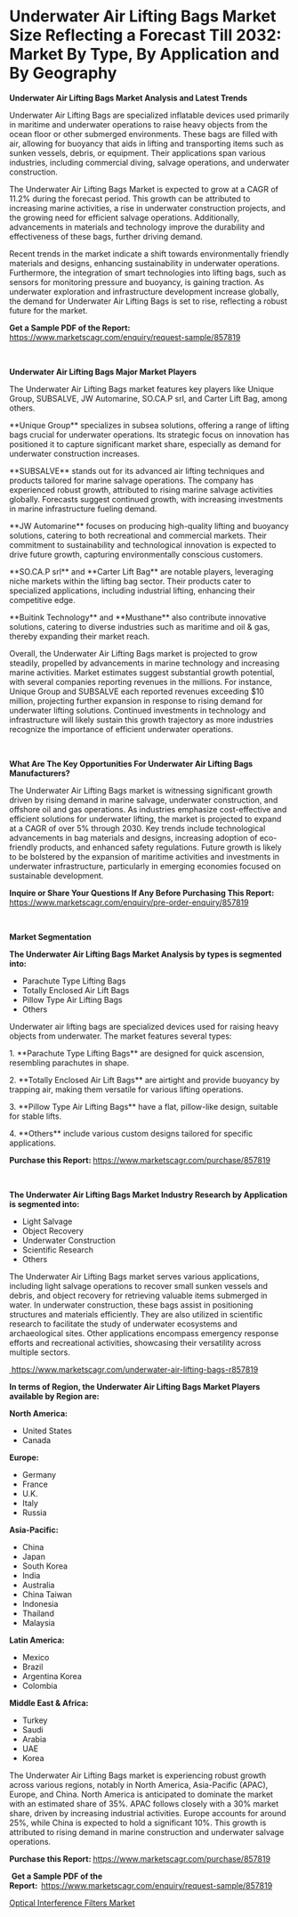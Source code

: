 <p><h1>Underwater Air Lifting Bags Market Size Reflecting a Forecast Till 2032: Market By Type, By Application and By Geography</h1></p><p><strong>Underwater Air Lifting Bags Market Analysis and Latest Trends</strong></p>
<p><p>Underwater Air Lifting Bags are specialized inflatable devices used primarily in maritime and underwater operations to raise heavy objects from the ocean floor or other submerged environments. These bags are filled with air, allowing for buoyancy that aids in lifting and transporting items such as sunken vessels, debris, or equipment. Their applications span various industries, including commercial diving, salvage operations, and underwater construction. </p><p>The Underwater Air Lifting Bags Market is expected to grow at a CAGR of 11.2% during the forecast period. This growth can be attributed to increasing marine activities, a rise in underwater construction projects, and the growing need for efficient salvage operations. Additionally, advancements in materials and technology improve the durability and effectiveness of these bags, further driving demand. </p><p>Recent trends in the market indicate a shift towards environmentally friendly materials and designs, enhancing sustainability in underwater operations. Furthermore, the integration of smart technologies into lifting bags, such as sensors for monitoring pressure and buoyancy, is gaining traction. As underwater exploration and infrastructure development increase globally, the demand for Underwater Air Lifting Bags is set to rise, reflecting a robust future for the market.</p></p>
<p><strong>Get a Sample PDF of the Report:&nbsp;</strong> <a href="https://www.marketscagr.com/enquiry/request-sample/857819?utm_campaign=2113&utm_medium=2&utm_source=Github&utm_content=ia&utm_term=17022025&utm_id=underwater-air-lifting-bags">https://www.marketscagr.com/enquiry/request-sample/857819</a></p>
<p>&nbsp;</p>
<p><strong>Underwater Air Lifting Bags Major Market Players</strong></p>
<p><p>The Underwater Air Lifting Bags market features key players like Unique Group, SUBSALVE, JW Automarine, SO.CA.P srl, and Carter Lift Bag, among others. </p><p>**Unique Group** specializes in subsea solutions, offering a range of lifting bags crucial for underwater operations. Its strategic focus on innovation has positioned it to capture significant market share, especially as demand for underwater construction increases.</p><p>**SUBSALVE** stands out for its advanced air lifting techniques and products tailored for marine salvage operations. The company has experienced robust growth, attributed to rising marine salvage activities globally. Forecasts suggest continued growth, with increasing investments in marine infrastructure fueling demand.</p><p>**JW Automarine** focuses on producing high-quality lifting and buoyancy solutions, catering to both recreational and commercial markets. Their commitment to sustainability and technological innovation is expected to drive future growth, capturing environmentally conscious customers.</p><p>**SO.CA.P srl** and **Carter Lift Bag** are notable players, leveraging niche markets within the lifting bag sector. Their products cater to specialized applications, including industrial lifting, enhancing their competitive edge.</p><p>**Buitink Technology** and **Musthane** also contribute innovative solutions, catering to diverse industries such as maritime and oil & gas, thereby expanding their market reach. </p><p>Overall, the Underwater Air Lifting Bags market is projected to grow steadily, propelled by advancements in marine technology and increasing marine activities. Market estimates suggest substantial growth potential, with several companies reporting revenues in the millions. For instance, Unique Group and SUBSALVE each reported revenues exceeding $10 million, projecting further expansion in response to rising demand for underwater lifting solutions. Continued investments in technology and infrastructure will likely sustain this growth trajectory as more industries recognize the importance of efficient underwater operations.</p></p>
<p>&nbsp;</p>
<p><strong>What Are The Key Opportunities For Underwater Air Lifting Bags Manufacturers?</strong></p>
<p><p>The Underwater Air Lifting Bags market is witnessing significant growth driven by rising demand in marine salvage, underwater construction, and offshore oil and gas operations. As industries emphasize cost-effective and efficient solutions for underwater lifting, the market is projected to expand at a CAGR of over 5% through 2030. Key trends include technological advancements in bag materials and designs, increasing adoption of eco-friendly products, and enhanced safety regulations. Future growth is likely to be bolstered by the expansion of maritime activities and investments in underwater infrastructure, particularly in emerging economies focused on sustainable development.</p></p>
<p><strong>Inquire or Share Your Questions If Any Before Purchasing This Report:</strong> <a href="https://www.marketscagr.com/enquiry/pre-order-enquiry/857819?utm_campaign=2113&utm_medium=2&utm_source=Github&utm_content=ia&utm_term=17022025&utm_id=underwater-air-lifting-bags">https://www.marketscagr.com/enquiry/pre-order-enquiry/857819</a></p>
<p>&nbsp;</p>
<p><strong>Market Segmentation</strong></p>
<p><strong>The Underwater Air Lifting Bags Market Analysis by types is segmented into:</strong></p>
<p><ul><li>Parachute Type Lifting Bags</li><li>Totally Enclosed Air Lift Bags</li><li>Pillow Type Air Lifting Bags</li><li>Others</li></ul></p>
<p><p>Underwater air lifting bags are specialized devices used for raising heavy objects from underwater. The market features several types: </p><p>1. **Parachute Type Lifting Bags** are designed for quick ascension, resembling parachutes in shape. </p><p>2. **Totally Enclosed Air Lift Bags** are airtight and provide buoyancy by trapping air, making them versatile for various lifting operations. </p><p>3. **Pillow Type Air Lifting Bags** have a flat, pillow-like design, suitable for stable lifts. </p><p>4. **Others** include various custom designs tailored for specific applications.</p></p>
<p><strong>Purchase this Report:&nbsp;</strong><a href="https://www.marketscagr.com/purchase/857819?utm_campaign=2113&utm_medium=2&utm_source=Github&utm_content=ia&utm_term=17022025&utm_id=underwater-air-lifting-bags">https://www.marketscagr.com/purchase/857819</a></p>
<p>&nbsp;</p>
<p><strong>The Underwater Air Lifting Bags Market Industry Research by Application is segmented into:</strong></p>
<p><ul><li>Light Salvage</li><li>Object Recovery</li><li>Underwater Construction</li><li>Scientific Research</li><li>Others</li></ul></p>
<p><p>The Underwater Air Lifting Bags market serves various applications, including light salvage operations to recover small sunken vessels and debris, and object recovery for retrieving valuable items submerged in water. In underwater construction, these bags assist in positioning structures and materials efficiently. They are also utilized in scientific research to facilitate the study of underwater ecosystems and archaeological sites. Other applications encompass emergency response efforts and recreational activities, showcasing their versatility across multiple sectors.</p></p>
<p><a href="https://www.marketscagr.com/underwater-air-lifting-bags-r857819?utm_campaign=2113&utm_medium=2&utm_source=Github&utm_content=ia&utm_term=17022025&utm_id=underwater-air-lifting-bags">&nbsp;https://www.marketscagr.com/underwater-air-lifting-bags-r857819</a></p>
<p><strong>In terms of Region, the Underwater Air Lifting Bags Market Players available by Region are:</strong></p>
<p>
    <p> <strong> North America: </strong>
        <ul>
            <li>United States</li>
            <li>Canada</li>
        </ul>
        </p> 
    <p> <strong> Europe: </strong>
        <ul>
            <li>Germany</li>
            <li>France</li>
            <li>U.K.</li>
            <li>Italy</li>
            <li>Russia</li>
        </ul>
        </p> 
    <p> <strong> Asia-Pacific: </strong>
        <ul>
            <li>China</li>
            <li>Japan</li>
            <li>South Korea</li>
            <li>India</li>
            <li>Australia</li>
            <li>China Taiwan</li>
            <li>Indonesia</li>
            <li>Thailand</li>
            <li>Malaysia</li>
        </ul>
        </p> 
    <p> <strong> Latin America: </strong>
        <ul>
            <li>Mexico</li>
            <li>Brazil</li>
            <li>Argentina Korea</li>
            <li>Colombia</li>
        </ul>
        </p> 
    <p> <strong> Middle East & Africa: </strong>
        <ul>
            <li>Turkey</li>
            <li>Saudi</li>
            <li>Arabia</li>
            <li>UAE</li>
            <li>Korea</li>
        </ul>
    </p>
    </p>
<p><p>The Underwater Air Lifting Bags market is experiencing robust growth across various regions, notably in North America, Asia-Pacific (APAC), Europe, and China. North America is anticipated to dominate the market with an estimated share of 35%. APAC follows closely with a 30% market share, driven by increasing industrial activities. Europe accounts for around 25%, while China is expected to hold a significant 10%. This growth is attributed to rising demand in marine construction and underwater salvage operations.</p></p>
<p><strong>Purchase this Report: </strong><a href="https://www.marketscagr.com/purchase/857819?utm_campaign=2113&utm_medium=2&utm_source=Github&utm_content=ia&utm_term=17022025&utm_id=underwater-air-lifting-bags">https://www.marketscagr.com/purchase/857819</a></p>
<p>&nbsp;<strong>Get a Sample PDF of the Report:&nbsp;&nbsp;</strong><a href="https://www.marketscagr.com/enquiry/request-sample/857819?utm_campaign=2113&utm_medium=2&utm_source=Github&utm_content=ia&utm_term=17022025&utm_id=underwater-air-lifting-bags">https://www.marketscagr.com/enquiry/request-sample/857819</a></p>
<p><strong></strong></p>
<p><p><a href="https://github.com/tona7vba/Market-Research-Report-List-1/blob/main/optical-interference-filters-market.md?utm_campaign=2113&utm_medium=2&utm_source=Github&utm_content=ia&utm_term=17022025&utm_id=underwater-air-lifting-bags">Optical Interference Filters Market</a></p></p>
